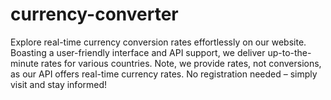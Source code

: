 # currency-converter
Explore real-time currency conversion rates effortlessly on our website. Boasting a user-friendly interface and API support, we deliver up-to-the-minute rates for various countries. Note, we provide rates, not conversions, as our API offers real-time currency rates. No registration needed – simply visit and stay informed!
